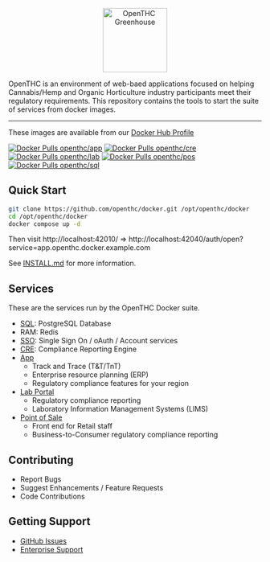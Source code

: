<p align="center">
	<img src="https://openthc.com/img/logo.png" height="128" alt="OpenTHC Greenhouse">
</p>

OpenTHC is an environment of web-baed applications focused on helping Cannabis/Hemp and Organic Horticulture industry participants meet their regulatory requirements.
This repository contains the tools to start the suite of services from docker images.

---

These images are available from our [Docker Hub Profile](https://hub.docker.com/u/openthc)

[![Docker Pulls openthc/app](https://img.shields.io/docker/pulls/openthc/app.svg?label=openthc%2Fapp&style=for-the-badge)](https://hub.docker.com/r/openthc/app)
[![Docker Pulls openthc/cre](https://img.shields.io/docker/pulls/openthc/cre.svg?label=openthc%2Fcre&style=for-the-badge)](https://hub.docker.com/r/openthc/cre)
[![Docker Pulls openthc/lab](https://img.shields.io/docker/pulls/openthc/lab.svg?label=openthc%2Flab&style=for-the-badge)](https://hub.docker.com/r/openthc/lab)
[![Docker Pulls openthc/pos](https://img.shields.io/docker/pulls/openthc/pos.svg?label=openthc%2Fpos&style=for-the-badge)](https://hub.docker.com/r/openthc/pos)
[![Docker Pulls openthc/sql](https://img.shields.io/docker/pulls/openthc/sql.svg?label=openthc%2Fsql&style=for-the-badge)](https://hub.docker.com/r/openthc/sql)


## Quick Start

```bash
git clone https://github.com/openthc/docker.git /opt/openthc/docker
cd /opt/openthc/docker
docker compose up -d
```

Then visit http://localhost:42010/ => http://localhost:42040/auth/open?service=app.openthc.docker.example.com


See [INSTALL.md](./INSTALL.md) for more information.


## Services

These are the services run by the OpenTHC Docker suite.

- [SQL](https://hub.docker.com/r/openthc/sql): PostgreSQL Database
- RAM: Redis
- [SSO](https://github.com/openthc/sso): Single Sign On / oAuth / Account services
- [CRE](https://github.com/openthc/cre): Compliance Reporting Engine
- [App](https://github.com/openthc/app)
  - Track and Trace (T&T/TnT)
  - Enterprise resource planning (ERP)
  - Regulatory compliance features for your region
- [Lab Portal](https://github.com/openthc/lab)
  - Regulatory compliance reporting
  - Laboratory Information Management Systems (LIMS)
- [Point of Sale](https://github.com/openthc/pos)
  - Front end for Retail staff
  - Business-to-Consumer regulatory compliance reporting


## Contributing

- Report Bugs
- Suggest Enhancements / Feature Requests
- Code Contributions


## Getting Support

- [GitHub Issues](https://github.com/openthc/docker/issues)
- [Enterprise Support](https://openthc.com/help)
